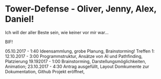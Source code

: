 # Tower-Defense - Oliver, Jenny, Alex, Daniel!

Ich will der aller Beste sein, wie keiner vor mir war...

BIF!




05.10.2017 - 1:40
Ideensammlung, grobe Planung, Brainstorming!
Treffen 1:
12.10.2017 - 3:00
Programmstruktur, Ansätze von AI und Pathfinding, Platzierung
19.192017 - 1:00
Brainstorming, Darstellungsmöglichkeiten, Animation;
23.10.2017 - 4:30
Antrag ausgefüllt, Layout Domkumente zur Dokumentation, Github Projekt eröffnet,

